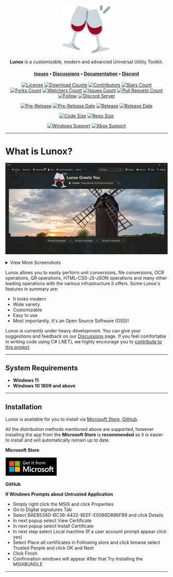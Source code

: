 <div align="center">
  <img height=150 src=".images/Logo.png" />
</div>

<p align="center">
  <span><b>Lunox</b> is a customizable, modern and advanced Universal Utility Toolkit.</span>
</p>

<h4 align="center">
  <span><a href="https://github.com/Soferity/Lunox/issues">Issues</a></span>
  •
  <span><a href="https://github.com/Soferity/Lunox/discussions">Discussions</a></span>
  •
  <span><a href="https://github.com/Soferity/Lunox/wiki">Documentation</a></span>
  •
  <span><a href="https://discord.gg/nxG977byXb">Discord</a></span>
</h4>

<div align="center">

  [![License](https://img.shields.io/github/license/Soferity/Lunox.svg?style=for-the-badge)](https://github.com/Soferity/Lunox/blob/develop/LICENSE)
  [![Download Counts](https://img.shields.io/github/downloads/Soferity/Lunox/total.svg?style=for-the-badge)](https://github.com/Soferity/Lunox/releases)
  [![Contributors](https://img.shields.io/github/contributors/Soferity/Lunox?style=for-the-badge)](https://github.com/Soferity/Lunox/graphs/contributors)
  [![Stars Count](https://img.shields.io/github/stars/Soferity/Lunox.svg?style=for-the-badge)](https://github.com/Soferity/Lunox/stargazers)
  [![Forks Count](https://img.shields.io/github/forks/Soferity/Lunox.svg?style=for-the-badge)](https://github.com/Soferity/Lunox/network/members)
  [![Watchers Count](https://img.shields.io/github/watchers/Soferity/Lunox.svg?style=for-the-badge)](https://github.com/Soferity/Lunox/watchers)
  [![Issues Count](https://img.shields.io/github/issues/Soferity/Lunox.svg?style=for-the-badge)](https://github.com/Soferity/Lunox/issues)
  [![Pull Request Count](https://img.shields.io/github/issues-pr/Soferity/Lunox.svg?style=for-the-badge)](https://github.com/Soferity/Lunox/pulls)
  [![Follow](https://img.shields.io/github/followers/Taiizor.svg?style=for-the-badge&label=Follow)](https://github.com/Taiizor)
  [![Discord Server](https://img.shields.io/discord/932386235538878534?label=Discord&style=for-the-badge)](https://discord.gg/nxG977byXb)

  [![Pre-Release](https://img.shields.io/github/v/release/Soferity/Lunox?include_prereleases&label=Pre-Release&style=for-the-badge)](https://github.com/Soferity/Lunox/releases/latest)
  [![Pre-Release Date](https://img.shields.io/github/release-date-pre/Soferity/Lunox?label=Pre-Release%20Date&style=for-the-badge)](https://github.com/Soferity/Lunox/releases/latest)
  [![Release](https://img.shields.io/github/v/release/Soferity/Lunox?style=for-the-badge)](https://github.com/Soferity/Lunox/releases/latest)
  [![Release Date](https://img.shields.io/github/release-date/Taiizor/ReaLTaiizor?style=for-the-badge)](https://github.com/Soferity/Lunox/releases/latest)

  [![Code Size](https://img.shields.io/github/languages/code-size/Taiizor/ReaLTaiizor?style=for-the-badge)](x-github-client://openRepo/https://github.com/Soferity/Lunox)
  [![Repo Size](https://img.shields.io/github/repo-size/Soferity/Lunox?style=for-the-badge)](https://github.com/Soferity/Lunox/archive/refs/heads/develop.zip)

  [![Windows Support](https://img.shields.io/badge/Windows-0078D6?style=for-the-badge&logo=windows&logoColor=white)](https://www.microsoft.com/store/apps/9PC06S6LW868)
  [![Xbox Support](https://img.shields.io/badge/Xbox-107C10?style=for-the-badge&logo=xbox&logoColor=white)](https://www.microsoft.com/store/apps/9PC06S6LW868)

  <!--
  [![Ubuntu Support](https://img.shields.io/badge/Ubuntu-E95420?style=for-the-badge&logo=ubuntu&logoColor=white)](https://github.com/Soferity/Lunox/releases)
  [![Arch Linux Support](https://img.shields.io/badge/Arch_Linux-1793D1?style=for-the-badge&logo=arch-linux&logoColor=white)](https://github.com/Soferity/Lunox/releases)
  [![MacOS Support](https://img.shields.io/badge/MACOS-adb8c5?style=for-the-badge&logo=macos&logoColor=white)](https://github.com/Soferity/Lunox/releases)
  -->

</div>

---

# What is Lunox?

![Demo](.screenshots/Lunox.png)

<details>

  <summary>View More Screenshots</summary>

  ![Settings](.screenshots/Settings.png)
  ![404](.screenshots/404.png)

</details>

Lunox allows you to easily perform unit conversions, file conversions, OCR operations, QR operations, HTML-CSS-JS-JSON operations and many other leading operations with the various infrastructure it offers. Some Lunox's features in summary are:

-   It looks modern
-   Wide variety
-   Customizable
-   Easy to use
-   Most importantly, It's an Open Source Software (OSS)!

Lunox is currently under heavy development. You can give your suggestions and feedback on our [Discussions](https://github.com/Soferity/Lunox/discussions/) page. If you feel comfortable in writing code using C# (.NET), we highly encourage you to [contribute to this project](https://github.com/Soferity/Lunox/graphs/contributors).

---

## System Requirements

- **Windows 11**
- **Windows 10 1809 and above**

---

## Installation

Lunox is available for you to install via [Microsoft Store](https://www.microsoft.com/store/apps/9PC06S6LW868), [GitHub](https://github.com/Soferity/Lunox/releases/latest).

All the distribution methods mentioned above are supported, however installing the app from the **Microsoft Store** is **recommended** as it is easier to install and will automatically remain up to date.

**Microsoft Store**

<a href='https://www.microsoft.com/store/apps/9PC06S6LW868'>
  <img src='.images/Badges/English_get it from MS_864X312.png' alt='Microsoft Store' width='160'/>
</a>

<p></p>

**GitHub**

**If Windows Prompts about Untrusted Application**

* Simply right click the MSIX and click Properties
* Go to Digital signatures Tab
* Select BAEB534D-BC36-4432-8EEF-E0088D896FB9 and click Details
* In next popup select View Certificate
* In next popup select Install Certificate
* In next step select Local machine (If a user account prompt appear click yes)
* Select Place all certificates in Following store and click browse select Trusted People and click OK and Next
* Click Finish
* Confirmation windows will appear After that Try Installing the MSIXBUNDLE

---